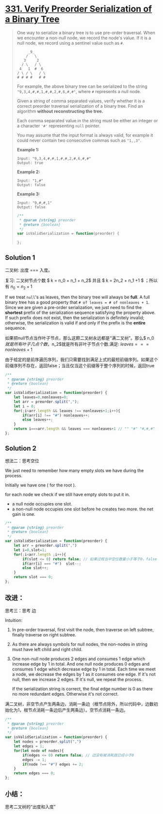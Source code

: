 # [331. Verify Preorder Serialization of a Binary Tree](https://leetcode.com/problems/verify-preorder-serialization-of-a-binary-tree/)

> One way to serialize a binary tree is to use pre-order traversal. When we encounter a non-null node, we record the node's value. If it is a null node, we record using a sentinel value such as `#`.
>
> ```
>      _9_
>     /   \
>    3     2
>   / \   / \
>  4   1  #  6
> / \ / \   / \
> # # # #   # #
> ```
>
> For example, the above binary tree can be serialized to the string `"9,3,4,#,#,1,#,#,2,#,6,#,#"`, where `#` represents a null node.
>
> Given a string of comma separated values, verify whether it is a correct preorder traversal serialization of a binary tree. Find an algorithm **without reconstructing the tree.**
>
> Each comma separated value in the string must be either an integer or a character `'#'` representing `null` pointer.
>
> You may assume that the input format is always valid, for example it could never contain two consecutive commas such as `"1,,3"`.
>
> **Example 1:**
>
> ```
> Input: "9,3,4,#,#,1,#,#,2,#,6,#,#"
> Output: true
> ```
>
> **Example 2:**
>
> ```
> Input: "1,#"
> Output: false
> ```
>
> **Example 3:**
>
> ```
> Input: "9,#,#,1"
> Output: false
> ```
>
> ```javascript
> /**
>  * @param {string} preorder
>  * @return {boolean}
>  */
> var isValidSerialization = function(preorder) {
>     
> };
> ```
>

## Solution 1

二叉树: 出度 === 入度。

复习: 二叉树节点个数 $  k = n_0 + n_1 + n_2$ 并且 $ k = 2n_2 + n_1 +1 $ ；所以有 $n_0 = n_2 + 1$

If we treat `null`'s as leaves, then the binary tree will always be **full**. A full binary tree has a good property that `# of leaves = # of nonleaves + 1`. Since we are given a pre-order serialization, we just need to find the **shortest** prefix of the serialization sequence satisfying the property above. If such prefix does not exist, then the serialization is definitely invalid; otherwise, the serialization is valid if and only if the prefix is the **entire** sequence.

如果把null节点当作叶子节点，那么这颗二叉树永远都是“满二叉树”。那么$ n_0 $就是所有叶子几点个数，$n_2$就是所有非叶子节点个数.满足: $leaves === nonleaves + 1$ 

由于给定的是前序遍历序列，我们只需要找到满足上式的最短前缀序列。如果这个前缀序列不存在，返回false；当且仅当这个前缀等于整个序列的时候，返回true

```javascript
/**
 * @param {string} preorder
 * @return {boolean}
 */
var isValidSerialization = function(preorder) {
    let leaves=0,nonleaves=0;
    let arr = preorder.split(",");
    let i = 0;
    for(;i<arr.length && leaves !== nonleaves+1;i++){
        if(arr[i] !== "#") nonleaves++;
        else leaves++;
    }
    return i===arr.length && leaves === nonleaves+1 // "" "#" "#,#,#"
};
```

## Solution 2

想法二：思考空位

We just need to remember how many empty slots we have during the process. 

Initially we have one ( for the root ).

for each node we check if we still have empty slots to put it in.

- a null node occupies one slot.
- a non-null node occupies one slot before he creates two more. the net gain is one.

```javascript
/**
 * @param {string} preorder
 * @return {boolean}
 */
var isValidSerialization = function(preorder) {
    let arr = preorder.split(",")
    let i=0,slot=1;
    for(;i<arr.length ;i++){
        if(slot <= 0) return false; // 如果过程当中空位数量小于等于0，false
        if(arr[i] === "#")  slot--;
        else slot++;
    }
    return slot === 0;
};
```

## 改进：

思考三：思考 边

Intuition:
1. In pre-order traversal, first visit the node, then traverse on left subtree, finally traverse on right subtree.
2. As there are always symbols for null nodes, the non-nodes in string must have left child and right child.
3. One non-null node produces 2 edges and consumes 1 edge which increase edge by 1 in total.
   And one null node produces 0 edges and consumes 1 edge which decrease edge by 1 in total.
   Each time we meet a node, we decrease the edges by 1 as it consumes one edge.
   If it's not null, then we increase 2 edges.
   If it's null, we repeat the process.
   
   If the serialization string is correct, the final edge number is 0 as there no more redundant edges. 
   Otherwise it's not correct.

满二叉树，非空节点产生两条边，消耗一条边（根节点除外，所以代码中，边数初始化为1，根节点消耗一条边后产生两条边）。空节点消耗一条边。

```javascript
/**
 * @param {string} preorder
 * @return {boolean}
 */
var isValidSerialization = function(preorder) {
    let nodes = preorder.split(",")
    let edges = 1;
    for(let node of nodes){
        if(edges <= 0) return false; // 边没有被消耗就已经小于0
        edges -= 1;
        if(node !== "#") edges += 2;
    }
    return edges === 0;
};
```



## 小结：

思考二叉树的“出度和入度”